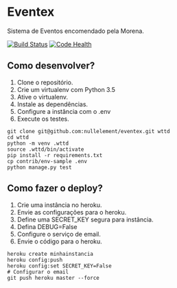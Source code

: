 # Eventex

Sistema de Eventos encomendado pela Morena.

[![Build Status](https://travis-ci.org/nullelement/eventex.svg?branch=master)](https://travis-ci.org/nullelement/eventex)
[![Code Health](https://landscape.io/github/nullelement/eventex/master/landscape.svg?style=flat)](https://landscape.io/github/nullelement/eventex/master)

## Como desenvolver?

1. Clone o repositório.
2. Crie um virtualenv com Python 3.5
3. Ative o virtualenv.
4. Instale as dependências.
5. Configure a instância com o .env
6. Execute os testes.

```console
git clone git@github.com:nullelement/eventex.git wttd
cd wttd
python -m venv .wttd
source .wttd/bin/activate
pip install -r requirements.txt
cp contrib/env-sample .env
python manage.py test
```

## Como fazer o deploy?

1. Crie uma instância no heroku.
2. Envie as configurações para o heroku.
3. Define uma SECRET_KEY segura para instância.
4. Defina DEBUG=False
5. Configure o serviço de email.
6. Envie o código para o heroku.

```console
heroku create minhainstancia
heroku config:push 
heroku config:set SECRET_KEY=False
# Configurar o email
git push heroku master --force
```